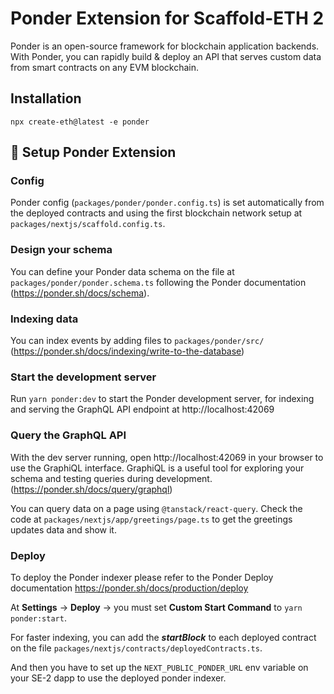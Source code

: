 # Ponder Extension for Scaffold-ETH 2

Ponder is an open-source framework for blockchain application backends. With Ponder, you can rapidly build & deploy an API that serves custom data from smart contracts on any EVM blockchain.

## Installation

`npx create-eth@latest -e ponder`

## 🚀 Setup Ponder Extension

### Config

Ponder config (`packages/ponder/ponder.config.ts`) is set automatically from the deployed contracts and using the first blockchain network setup at `packages/nextjs/scaffold.config.ts`.

### Design your schema

You can define your Ponder data schema on the file at `packages/ponder/ponder.schema.ts` following the Ponder documentation (https://ponder.sh/docs/schema).

### Indexing data

You can index events by adding files to `packages/ponder/src/` (https://ponder.sh/docs/indexing/write-to-the-database)

### Start the development server

Run `yarn ponder:dev` to start the Ponder development server, for indexing and serving the GraphQL API endpoint at http://localhost:42069

### Query the GraphQL API

With the dev server running, open http://localhost:42069 in your browser to use the GraphiQL interface. GraphiQL is a useful tool for exploring your schema and testing queries during development. (https://ponder.sh/docs/query/graphql)

You can query data on a page using `@tanstack/react-query`. Check the code at `packages/nextjs/app/greetings/page.ts` to get the greetings updates data and show it.

### Deploy

To deploy the Ponder indexer please refer to the Ponder Deploy documentation https://ponder.sh/docs/production/deploy

At **Settings** -> **Deploy** -> you must set **Custom Start Command** to `yarn ponder:start`.

For faster indexing, you can add the ***startBlock*** to each deployed contract on the file `packages/nextjs/contracts/deployedContracts.ts`.

And then you have to set up the `NEXT_PUBLIC_PONDER_URL` env variable on your SE-2 dapp to use the deployed ponder indexer.
